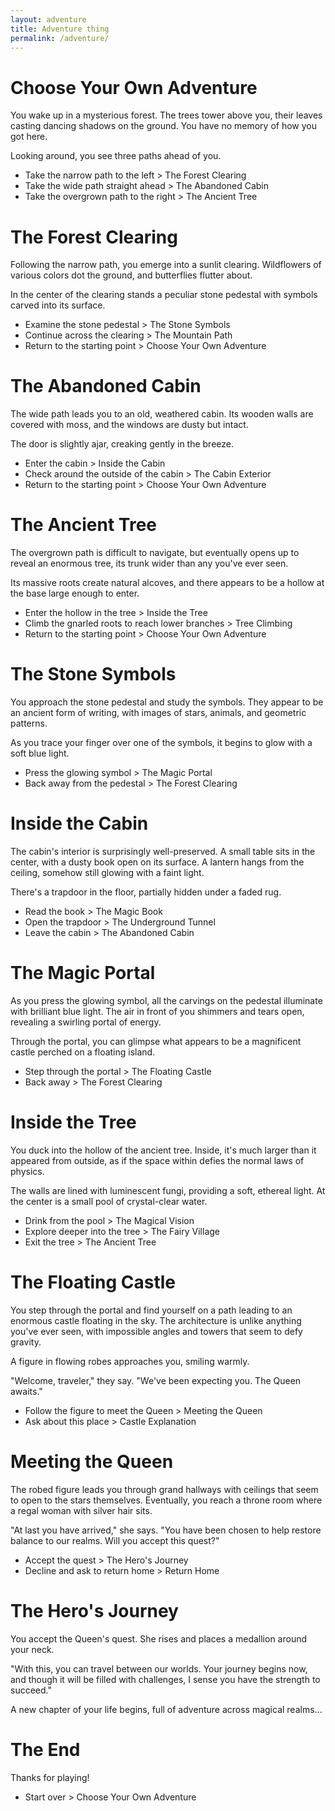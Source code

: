 ```yaml
---
layout: adventure
title: Adventure thing
permalink: /adventure/
---
```

# Choose Your Own Adventure

You wake up in a mysterious forest. The trees tower above you, their leaves casting dancing shadows on the ground. You have no memory of how you got here.

Looking around, you see three paths ahead of you.

* Take the narrow path to the left > The Forest Clearing
* Take the wide path straight ahead > The Abandoned Cabin
* Take the overgrown path to the right > The Ancient Tree

# The Forest Clearing

Following the narrow path, you emerge into a sunlit clearing. Wildflowers of various colors dot the ground, and butterflies flutter about.

In the center of the clearing stands a peculiar stone pedestal with symbols carved into its surface.

* Examine the stone pedestal > The Stone Symbols
* Continue across the clearing > The Mountain Path
* Return to the starting point > Choose Your Own Adventure

# The Abandoned Cabin

The wide path leads you to an old, weathered cabin. Its wooden walls are covered with moss, and the windows are dusty but intact.

The door is slightly ajar, creaking gently in the breeze.

* Enter the cabin > Inside the Cabin
* Check around the outside of the cabin > The Cabin Exterior
* Return to the starting point > Choose Your Own Adventure

# The Ancient Tree

The overgrown path is difficult to navigate, but eventually opens up to reveal an enormous tree, its trunk wider than any you've ever seen.

Its massive roots create natural alcoves, and there appears to be a hollow at the base large enough to enter.

* Enter the hollow in the tree > Inside the Tree
* Climb the gnarled roots to reach lower branches > Tree Climbing
* Return to the starting point > Choose Your Own Adventure

# The Stone Symbols

You approach the stone pedestal and study the symbols. They appear to be an ancient form of writing, with images of stars, animals, and geometric patterns.

As you trace your finger over one of the symbols, it begins to glow with a soft blue light.

* Press the glowing symbol > The Magic Portal
* Back away from the pedestal > The Forest Clearing

# Inside the Cabin

The cabin's interior is surprisingly well-preserved. A small table sits in the center, with a dusty book open on its surface. A lantern hangs from the ceiling, somehow still glowing with a faint light.

There's a trapdoor in the floor, partially hidden under a faded rug.

* Read the book > The Magic Book
* Open the trapdoor > The Underground Tunnel
* Leave the cabin > The Abandoned Cabin

# The Magic Portal

As you press the glowing symbol, all the carvings on the pedestal illuminate with brilliant blue light. The air in front of you shimmers and tears open, revealing a swirling portal of energy.

Through the portal, you can glimpse what appears to be a magnificent castle perched on a floating island.

* Step through the portal > The Floating Castle
* Back away > The Forest Clearing

# Inside the Tree

You duck into the hollow of the ancient tree. Inside, it's much larger than it appeared from outside, as if the space within defies the normal laws of physics.

The walls are lined with luminescent fungi, providing a soft, ethereal light. At the center is a small pool of crystal-clear water.

* Drink from the pool > The Magical Vision
* Explore deeper into the tree > The Fairy Village
* Exit the tree > The Ancient Tree

# The Floating Castle

You step through the portal and find yourself on a path leading to an enormous castle floating in the sky. The architecture is unlike anything you've ever seen, with impossible angles and towers that seem to defy gravity.

A figure in flowing robes approaches you, smiling warmly.

"Welcome, traveler," they say. "We've been expecting you. The Queen awaits."

* Follow the figure to meet the Queen > Meeting the Queen
* Ask about this place > Castle Explanation

# Meeting the Queen

The robed figure leads you through grand hallways with ceilings that seem to open to the stars themselves. Eventually, you reach a throne room where a regal woman with silver hair sits.

"At last you have arrived," she says. "You have been chosen to help restore balance to our realms. Will you accept this quest?"

* Accept the quest > The Hero's Journey
* Decline and ask to return home > Return Home

# The Hero's Journey

You accept the Queen's quest. She rises and places a medallion around your neck.

"With this, you can travel between our worlds. Your journey begins now, and though it will be filled with challenges, I sense you have the strength to succeed."

A new chapter of your life begins, full of adventure across magical realms...

# The End 

Thanks for playing!

* Start over > Choose Your Own Adventure
